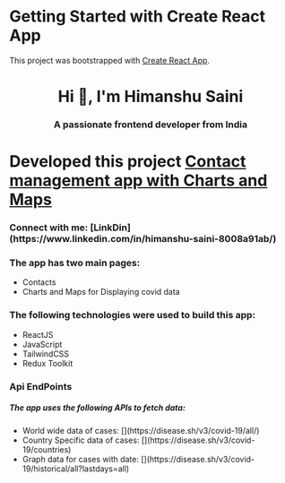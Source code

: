 # Getting Started with Create React App

This project was bootstrapped with [Create React App](https://github.com/facebook/create-react-app).
<h1 align="center">Hi 👋, I'm Himanshu Saini</h1>
<h3 align="center">A passionate frontend developer from India</h3>

# Developed this project [Contact management app with Charts and Maps](https://subtle-toffee-11b16a.netlify.app/)

<h3 align="left">Connect with me: [LinkDin](https://www.linkedin.com/in/himanshu-saini-8008a91ab/) 

<h3 align="left">The app has two main pages:</h3>

 <ul>
  <li>Contacts</li>
    <li>Charts and Maps for Displaying covid data</li>
</ul>

<h3 align="left">The following technologies were used to build this app:</h3>
<ul>
  <li>ReactJS</li>
    <li>JavaScript</li>
  <li>TailwindCSS</li>
  <li>Redux Toolkit</li>
</ul>
  
  <h3 align="left">Api EndPoints</h3>
  <h5 align="left">  The app uses the following APIs to fetch data:</h5>
  
  <ul>
  <li>World wide data of cases: [](https://disease.sh/v3/covid-19/all/) </li>
    <li>Country Specific data of cases: [](https://disease.sh/v3/covid-19/countries)  </li>
  <li>Graph data for cases with date:   [](https://disease.sh/v3/covid-19/historical/all?lastdays=all)</li>
</ul>

  
  





